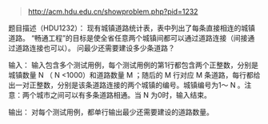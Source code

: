 
> http://acm.hdu.edu.cn/showproblem.php?pid=1232

题目描述（HDU1232）： 现有城镇道路统计表，表中列出了每条直接相连的城镇道路。
“畅通工程”的目标是使全省任意两个城镇间都可以通过道路连接（间接通过道路连接也可以）。
问最少还需要建设多少条道路？

输入： 输入包含多个测试用例，每个测试用例的第1行都包含两个正整数，分别是城镇数量 N （ N <1000）和道路数量 M ；随后的 M 行对应 M 条道路，每行都给出一对正整数，分别是该条道路连接的两个城镇的编号。城镇编号为1～ N 。注意：两个城市之间可以有多条道路相通。当 N 为0时，输入结束。

输出： 对每个测试用例，都单行输出最少还需要建设的道路数量。

